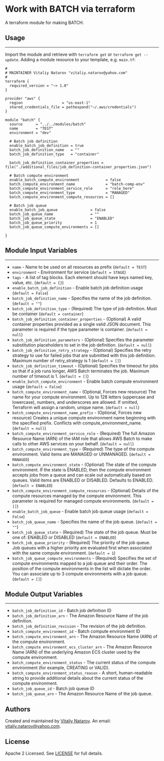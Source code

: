 # Work with BATCH via terraform

A terraform module for making BATCH.


## Usage
----------------------
Import the module and retrieve with ```terraform get``` or ```terraform get --update```. Adding a module resource to your template, e.g. `main.tf`:

```
#
# MAINTAINER Vitaliy Natarov "vitaliy.natarov@yahoo.com"
#
terraform {
  required_version = "~> 1.0"
}

provider "aws" {
  region                  = "us-east-1"
  shared_credentials_file = pathexpand("~/.aws/credentials")
}

module "batch" {
  source      = "../../modules/batch"
  name        = "TEST"
  environment = "dev"

  # Batch job definition
  enable_batch_job_definition = true
  batch_job_definition_name   = ""
  batch_job_definition_type   = "container"

  batch_job_definition_container_properties = file("./additional_files/job_definition-container_properties.json")

  # Batch compute environment
  enable_batch_compute_environment            = false
  batch_compute_environment_name              = "batch-comp-env"
  batch_compute_environment_service_role      = "role_here"
  batch_compute_environment_type              = "MANAGED"
  batch_compute_environment_compute_resources = []

  # Batch job queue
  enable_batch_job_queue               = false
  batch_job_queue_name                 = ""
  batch_job_queue_state                = "ENABLED"
  batch_job_queue_priority             = 1
  batch_job_queue_compute_environments = []

}
```

## Module Input Variables
----------------------
- `name` - Name to be used on all resources as prefix (`default = TEST`)
- `environment` - Environment for service (`default = STAGE`)
- `tags` - A list of tag blocks. Each element should have keys named key, value, etc. (`default = {}`)
- `enable_batch_job_definition` - Enable batch job definition usage (`default = False`)
- `batch_job_definition_name` - Specifies the name of the job definition. (`default = ""`)
- `batch_job_definition_type` - (Required) The type of job definition. Must be container (`default = container`)
- `batch_job_definition_container_properties` - (Optional) A valid container properties provided as a single valid JSON document. This parameter is required if the type parameter is container. (`default = null`)
- `batch_job_definition_parameters` - (Optional) Specifies the parameter substitution placeholders to set in the job definition. (`default = null`)
- `batch_job_definition_retry_strategy` - (Optional) Specifies the retry strategy to use for failed jobs that are submitted with this job definition. Maximum number of retry_strategy is 1 (`default = []`)
- `batch_job_definition_timeout` - (Optional) Specifies the timeout for jobs so that if a job runs longer, AWS Batch terminates the job. Maximum number of timeout is 1. (`default = []`)
- `enable_batch_compute_environment` - Enable batch compute environment usage (`default = False`)
- `batch_compute_environment_name` - (Optional, Forces new resource) The name for your compute environment. Up to 128 letters (uppercase and lowercase), numbers, and underscores are allowed. If omitted, Terraform will assign a random, unique name. (`default = null`)
- `batch_compute_environment_name_prefix` - (Optional, Forces new resource) Creates a unique compute environment name beginning with the specified prefix. Conflicts with compute_environment_name. (`default = null`)
- `batch_compute_environment_service_role` - (Required) The full Amazon Resource Name (ARN) of the IAM role that allows AWS Batch to make calls to other AWS services on your behalf. (`default = null`)
- `batch_compute_environment_type` - (Required) The type of the compute environment. Valid items are MANAGED or UNMANAGED. (`default = MANAGED`)
- `batch_compute_environment_state` - (Optional) The state of the compute environment. If the state is ENABLED, then the compute environment accepts jobs from a queue and can scale out automatically based on queues. Valid items are ENABLED or DISABLED. Defaults to ENABLED. (`default = ENABLED`)
- `batch_compute_environment_compute_resources` - (Optional) Details of the compute resources managed by the compute environment. This parameter is required for managed compute environments. (`default = []`)
- `enable_batch_job_queue` - Enable batch job queue usage (`default = False`)
- `batch_job_queue_name` - Specifies the name of the job queue. (`default = ""`)
- `batch_job_queue_state` - (Required) The state of the job queue. Must be one of: ENABLED or DISABLED (`default = ENABLED`)
- `batch_job_queue_priority` - (Required) The priority of the job queue. Job queues with a higher priority are evaluated first when associated with the same compute environment. (`default = 1`)
- `batch_job_queue_compute_environments` - (Required) Specifies the set of compute environments mapped to a job queue and their order. The position of the compute environments in the list will dictate the order. You can associate up to 3 compute environments with a job queue. (`default = []`)

## Module Output Variables
----------------------
- `batch_job_definition_id` - Batch job definition ID
- `batch_job_definition_arn` - The Amazon Resource Name of the job definition.
- `batch_job_definition_revision` - The revision of the job definition.
- `batch_compute_environment_id` - Batch compute environment ID
- `batch_compute_environment_arn` - The Amazon Resource Name (ARN) of the compute environment.
- `batch_compute_environment_ecs_cluster_arn` - The Amazon Resource Name (ARN) of the underlying Amazon ECS cluster used by the compute environment.
- `batch_compute_environment_status` - The current status of the compute environment (for example, CREATING or VALID).
- `batch_compute_environment_status_reason` - A short, human-readable string to provide additional details about the current status of the compute environment.
- `batch_job_queue_id` - Batch job queue ID
- `batch_job_queue_arn` - The Amazon Resource Name of the job queue.


## Authors

Created and maintained by [Vitaliy Natarov](https://github.com/SebastianUA). An email: [vitaliy.natarov@yahoo.com](vitaliy.natarov@yahoo.com).

## License

Apache 2 Licensed. See [LICENSE](https://github.com/SebastianUA/terraform/blob/master/LICENSE) for full details.
